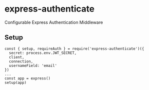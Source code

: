 # express-authenticate
Configurable Express Authentication Middleware

## Setup

```
const { setup, requireAuth } = require('express-authenticate')({
  secret: process.env.JWT_SECRET,
  client,
  connection,
  usernameField: 'email'
})
...
const app = express()
setup(app)
```